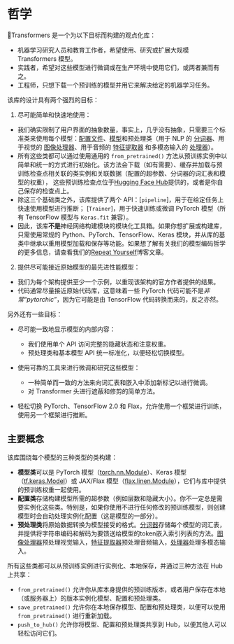 <!--版权 2020 年 HuggingFace 小组。保留所有权利。

根据 Apache 许可证 2.0 版（“许可证”）的规定，在符合许可证的前提下，你不得使用本文件。
你可以获取许可证拷贝的链接如下：

http://www.apache.org/licenses/LICENSE-2.0

除非根据适用的法律规定或书面同意，否则按“原样”分发的软件在任何情况下都没有任何形式的担保或条件，无论是明示的还是暗示的。请参阅许可证以获取
许可证下的特定语言和限制。

⚠️ 请注意，此文件使用 Markdown 编写，但包含我们的文档生成器（类似于 MDX）的特定语法，可能无法在你的 Markdown 预览器中正确显示。

-->

# 哲学

🤗Transformers 是一个为以下目标而构建的观点化库：

- 机器学习研究人员和教育工作者，希望使用、研究或扩展大规模 Transformers 模型。
- 实践者，希望对这些模型进行微调或在生产环境中使用它们，或两者兼而有之。
- 工程师，只想下载一个预训练的模型并用它来解决给定的机器学习任务。

该库的设计具有两个强烈的目标：

1. 尽可能简单和快速地使用：

  - 我们确实限制了用户界面的抽象数量，事实上，几乎没有抽象，只需要三个标准类来使用每个模型：[配置文件](main_classes/configuration)、[模型](main_classes/model)和预处理类（用于 NLP 的 [分词器](main_classes/tokenizer)、用于视觉的 [图像处理器](main_classes/image_processor)、用于音频的 [特征提取器](main_classes/feature_extractor) 和多模态输入的 [处理器](main_classes/processors)）。
  - 所有这些类都可以通过使用通用的 `from_pretrained()` 方法从预训练实例中以简单和统一的方式进行初始化。该方法会下载（如有需要）、缓存并加载与预训练检查点相关联的类实例和关联数据（配置的超参数、分词器的词汇表和模型的权重），
    这些预训练检查点位于[Hugging Face Hub](https://huggingface.co/models)提供的，或者是你自己保存的检查点上。
  - 除这三个基础类之外，该库提供了两个 API：[`pipeline`]，用于在给定任务上快速使用模型进行推断；
    [`Trainer`]，用于快速训练或微调 PyTorch 模型（所有 TensorFlow 模型与 `Keras.fit` 兼容）。
  - 因此，该库**不是**神经网络构建模块的模块化工具箱。如果你想扩展或构建库，只需使用常规的 Python、PyTorch、TensorFlow、Keras 模块，并从库的基类中继承以重用模型加载和保存等功能。如果想了解有关我们的模型编码哲学的更多信息，请查看我们的[Repeat Yourself](https://huggingface.co/blog/transformers-design-philosophy)博客文章。

2. 提供尽可能接近原始模型的最先进性能模型：

  - 我们为每个架构提供至少一个示例，以重现该架构的官方作者提供的结果。
  - 代码通常尽量接近原始代码库，这意味着一些 PyTorch 代码可能不是*非常“pytorchic”*，因为它可能是由 TensorFlow 代码转换而来的，反之亦然。

另外还有一些目标：

- 尽可能一致地显示模型的内部内容：

  - 我们使用单个 API 访问完整的隐藏状态和注意权重。
  - 预处理类和基本模型 API 统一标准化，以便轻松切换模型。

- 使用可靠的工具来进行微调和研究这些模型：

  - 一种简单而一致的方法来向词汇表和嵌入中添加新标记以进行微调。
  - 对 Transformer 头进行遮蔽和修剪的简单方法。

- 轻松切换 PyTorch、TensorFlow 2.0 和 Flax，允许使用一个框架进行训练，使用另一个框架进行推断。

## 主要概念

该库围绕每个模型的三种类型的类构建：

- **模型类**可以是 PyTorch 模型（[torch.nn.Module](https://pytorch.org/docs/stable/nn.html#torch.nn.Module)）、Keras 模型（[tf.keras.Model](https://www.tensorflow.org/api_docs/python/tf/keras/Model)）或 JAX/Flax 模型（[flax.linen.Module](https://flax.readthedocs.io/en/latest/api_reference/flax.linen.html)），它们与库中提供的预训练权重一起使用。
- **配置类**存储构建模型所需的超参数（例如层数和隐藏大小）。你不一定总是需要实例化这些类。特别是，如果你使用不进行任何修改的预训练模型，则创建模型时会自动处理实例化配置（这是模型的一部分）。
- **预处理类**将原始数据转换为模型接受的格式。[分词器](main_classes/tokenizer)存储每个模型的词汇表，并提供将字符串编码和解码为要馈送给模型的token嵌入索引列表的方法。[图像处理器](main_classes/image_processor)预处理视觉输入，[特征提取器](main_classes/feature_extractor)预处理音频输入，[处理器](main_classes/processors)处理多模态输入。

所有这些类都可以从预训练实例进行实例化、本地保存，并通过三种方法在 Hub 上共享：

- `from_pretrained()` 允许你从库本身提供的预训练版本，或者用户保存在本地（或服务器上）的版本实例化模型、配置和预处理类。
- `save_pretrained()` 允许你在本地保存模型、配置和预处理类，以便可以使用 `from_pretrained()` 进行重新加载。
- `push_to_hub()` 允许你将模型、配置和预处理类共享到 Hub，以便其他人可以轻松访问它们。